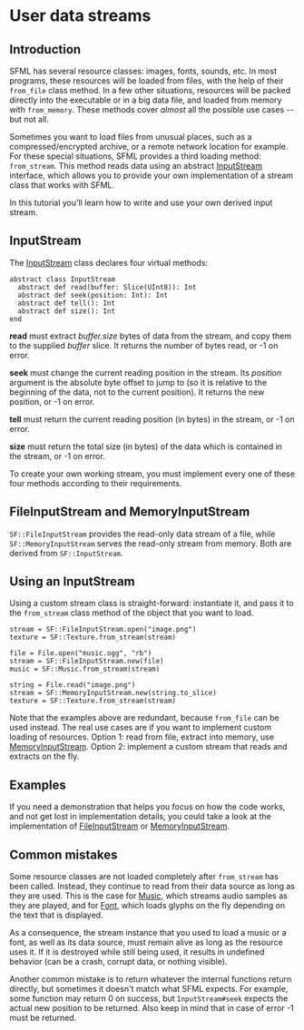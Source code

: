 # User data streams

## Introduction

SFML has several resource classes: images, fonts, sounds, etc. In most programs, these resources will be loaded from files, with the help of their `from_file` class method. In a few other situations, resources will be packed directly into the executable or in a big data file, and loaded from memory with `from_memory`. These methods cover *almost* all the possible use cases -- but not all.

Sometimes you want to load files from unusual places, such as a compressed/encrypted archive, or a remote network location for example. For these special situations, SFML provides a third loading method: `from_stream`. This method reads data using an abstract [InputStream]({{book.api}}/InputStream.html) interface, which allows you to provide your own implementation of a stream class that works with SFML.

In this tutorial you'll learn how to write and use your own derived input stream.

## InputStream

The [InputStream]({{book.api}}/InputStream.html) class declares four virtual methods:

```crystal
abstract class InputStream
  abstract def read(buffer: Slice(UInt8)): Int
  abstract def seek(position: Int): Int
  abstract def tell(): Int
  abstract def size(): Int
end
```

**read** must extract *buffer.size* bytes of data from the stream, and copy them to the supplied *buffer* slice. It returns the number of bytes read, or -1 on error.

**seek** must change the current reading position in the stream. Its *position* argument is the absolute byte offset to jump to (so it is relative to the beginning of the data, not to the current position). It returns the new position, or -1 on error.

**tell** must return the current reading position (in bytes) in the stream, or -1 on error.

**size** must return the total size (in bytes) of the data which is contained in the stream, or -1 on error.

To create your own working stream, you must implement every one of these four methods according to their requirements.

## FileInputStream and MemoryInputStream

`SF::FileInputStream` provides the read-only data stream of a file, while `SF::MemoryInputStream` serves the read-only stream from memory. Both are derived from `SF::InputStream`.

## Using an InputStream

Using a custom stream class is straight-forward: instantiate it, and pass it to the `from_stream` class method of the object that you want to load.

```crystal
stream = SF::FileInputStream.open("image.png")
texture = SF::Texture.from_stream(stream)
```

```crystal
file = File.open("music.ogg", "rb")
stream = SF::FileInputStream.new(file)
music = SF::Music.from_stream(stream)
```

```crystal
string = File.read("image.png")
stream = SF::MemoryInputStream.new(string.to_slice)
texture = SF::Texture.from_stream(stream)
```

Note that the examples above are redundant, because `from_file` can be used instead. The real use cases are if you want to implement custom loading of resources. Option 1: read from file, extract into memory, use [MemoryInputStream]({{book.api}}/MemoryInputStream.html). Option 2: implement a custom stream that reads and extracts on the fly.

## Examples

If you need a demonstration that helps you focus on how the code works, and not get lost in implementation details, you could take a look at the implementation of [FileInputStream]({{book.api}}/FileInputStream.html) or [MemoryInputStream]({{book.api}}/MemoryInputStream.html).

## Common mistakes

Some resource classes are not loaded completely after `from_stream` has been called. Instead, they continue to read from their data source as long as they are used. This is the case for [Music]({{book.api}}/Music.html), which streams audio samples as they are played, and for [Font]({{book.api}}/Font.html), which loads glyphs on the fly depending on the text that is displayed.

As a consequence, the stream instance that you used to load a music or a font, as well as its data source, must remain alive as long as the resource uses it. If it is destroyed while still being used, it results in undefined behavior (can be a crash, corrupt data, or nothing visible).

Another common mistake is to return whatever the internal functions return directly, but sometimes it doesn't match what SFML expects. For example, some function may return 0 on success, but `InputStream#seek` expects the actual new position to be returned. Also keep in mind that in case of error -1 must be returned.
